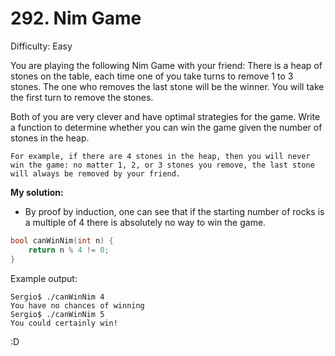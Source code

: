 # 292. Nim Game 

Difficulty: Easy

You are playing the following Nim Game with your friend: There is a heap of stones on the table, each time one of you take turns to remove 1 to 3 stones. The one who removes the last stone will be the winner. You will take the first turn to remove the stones.

Both of you are very clever and have optimal strategies for the game. Write a function to determine whether you can win the game given the number of stones in the heap.
````
For example, if there are 4 stones in the heap, then you will never win the game: no matter 1, 2, or 3 stones you remove, the last stone will always be removed by your friend.
````

**My solution:**
- By proof by induction, one can see that if the starting number of rocks is a multiple of 4 there is absolutely no way to win the game.

````c
bool canWinNim(int n) {
    return n % 4 != 0;
}
````


Example output:
````
Sergio$ ./canWinNim 4
You have no chances of winning
Sergio$ ./canWinNim 5
You could certainly win!
````

:D
